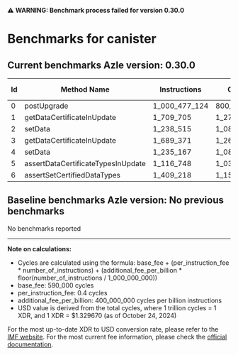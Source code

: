 ⚠️ **WARNING: Benchmark process failed for version 0.30.0**

# Benchmarks for canister

## Current benchmarks Azle version: 0.30.0

| Id  | Method Name                        | Instructions  | Cycles      | USD           | USD/Million Calls |
| --- | ---------------------------------- | ------------- | ----------- | ------------- | ----------------- |
| 0   | postUpgrade                        | 1_000_477_124 | 800_780_849 | $0.0010647743 | $1_064.77         |
| 1   | getDataCertificateInUpdate         | 1_709_705     | 1_273_882   | $0.0000016938 | $1.69             |
| 2   | setData                            | 1_238_515     | 1_085_406   | $0.0000014432 | $1.44             |
| 3   | getDataCertificateInUpdate         | 1_689_371     | 1_265_748   | $0.0000016830 | $1.68             |
| 4   | setData                            | 1_235_167     | 1_084_066   | $0.0000014415 | $1.44             |
| 5   | assertDataCertificateTypesInUpdate | 1_116_748     | 1_036_699   | $0.0000013785 | $1.37             |
| 6   | assertSetCertifiedDataTypes        | 1_409_218     | 1_153_687   | $0.0000015340 | $1.53             |

## Baseline benchmarks Azle version: No previous benchmarks

No benchmarks reported

---

**Note on calculations:**

- Cycles are calculated using the formula: base_fee + (per_instruction_fee \* number_of_instructions) + (additional_fee_per_billion \* floor(number_of_instructions / 1_000_000_000))
- base_fee: 590_000 cycles
- per_instruction_fee: 0.4 cycles
- additional_fee_per_billion: 400_000_000 cycles per billion instructions
- USD value is derived from the total cycles, where 1 trillion cycles = 1 XDR, and 1 XDR = $1.329670 (as of October 24, 2024)

For the most up-to-date XDR to USD conversion rate, please refer to the [IMF website](https://www.imf.org/external/np/fin/data/rms_sdrv.aspx).
For the most current fee information, please check the [official documentation](https://internetcomputer.org/docs/current/developer-docs/gas-cost#execution).
